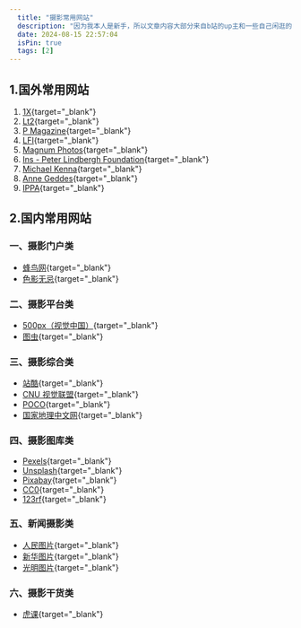```yaml
---
  title: "摄影常用网站"
  description: "因为我本人是新手，所以文章内容大部分来自b站的up主和一些自己闲逛的网站。"
  date: 2024-08-15 22:57:04
  isPin: true
  tags: [2]
---
```


## 1.国外常用网站

1. [1X](https://1x.com/){target="_blank"}
2. [Lt2](https://lt2.fr/){target="_blank"}
3. [P Magazine](http://pmagazine.co/){target="_blank"}
4. [LFI](https://lfi-online.de/){target="_blank"}
5. [Magnum Photos](https://www.magnumphotos.com/){target="_blank"}
6. [Ins - Peter Lindbergh Foundation](https://www.instagram.com/therealpeterlindbergh/){target="_blank"}
7. [Michael Kenna](https://www.michaelkenna.com){target="_blank"}
8. [Anne Geddes](https://www.annegeddes.com/){target="_blank"}
9. [IPPA](https://www.ippawards.com/){target="_blank"}

## 2.国内常用网站

### 一、摄影门户类
- [蜂鸟网](http://www.fengniao.com/){target="_blank"}
- [色影无忌](https://ww.xitek.com/){target="_blank"}

### 二、摄影平台类
- [500px（视觉中国）](https://500px.com.cn/){target="_blank"}
- [图虫](https://tuchong.com/){target="_blank"}

### 三、摄影综合类
- [站酷](https://www.zcool.com.cn/){target="_blank"}
- [CNU 视觉联盟](http://www.cnu.cc/){target="_blank"}
- [POCO](https://www.poco.cn/){target="_blank"}
- [国家地理中文网](http://www.ngchina.com.cn/){target="_blank"}

### 四、摄影图库类
- [Pexels](https://www.pexels.com/zh-cn/){target="_blank"}
- [Unsplash](https://unsplash.com/){target="_blank"}
- [Pixabay](https://pixabay.com/zh/){target="_blank"}
- [CC0](https://cc0.cn/){target="_blank"}
- [123rf](https://www.123rf.com.cn/){target="_blank"}

### 五、新闻摄影类
- [人民图片](http://pic.people.com.cn/){target="_blank"}
- [新华图片](http://www.news.cn/photo/){target="_blank"}
- [光明图片](https://pic.gmw.cn/){target="_blank"}

### 六、摄影干货类
- [虎课](https://huke88.com/){target="_blank"}